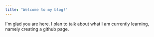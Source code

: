 ```yaml
---
title: "Welcome to my blog!"
---
```


I'm glad you are here. I plan to talk about what I am currently learning, namely creating a github page.
